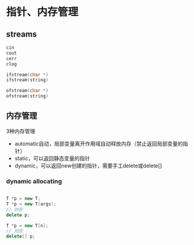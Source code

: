 # 指针、内存管理


## streams

```c++
cin
cout
cerr
clog

ifstream(char *)
ifstream(string)

ofstream(char *)
ofstream(string)


```

## 内存管理

3种内存管理
- automatic自动，局部变量离开作用域自动释放内存（禁止返回局部变量的指针）
- static，可以返回静态变量的指针
- dynamic，可以返回new创建的指针，需要手工delete或delete[]

### dynamic allocating

```c++

T *p = new T;
T *p = new T(args);
// 对应
delete p;

T *p = new T[n];
// 对应
delete[] p;
```